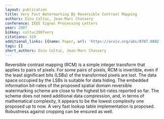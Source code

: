 ```yaml
---
layout: publication
title: Very Fast Watermarking By Reversible Contrast Mapping
authors: Dinu Coltuc, Jean-Marc Chassery
conference: IEEE Signal Processing Letters
year: 2007
bibkey: coltuc2007very
citations: 319
additional_links: [{name: Paper, url: 'https://arxiv.org/abs/0707.0802'}]
tags: []
short_authors: Dinu Coltuc, Jean-Marc Chassery
---
```

Reversible contrast mapping (RCM) is a simple integer transform that applies
to pairs of pixels. For some pairs of pixels, RCM is invertible, even if the
least significant bits (LSBs) of the transformed pixels are lost. The data
space occupied by the LSBs is suitable for data hiding. The embedded
information bit-rates of the proposed spatial domain reversible watermarking
scheme are close to the highest bit-rates reported so far. The scheme does not
need additional data compression, and, in terms of mathematical complexity, it
appears to be the lowest complexity one proposed up to now. A very fast lookup
table implementation is proposed. Robustness against cropping can be ensured as
well.